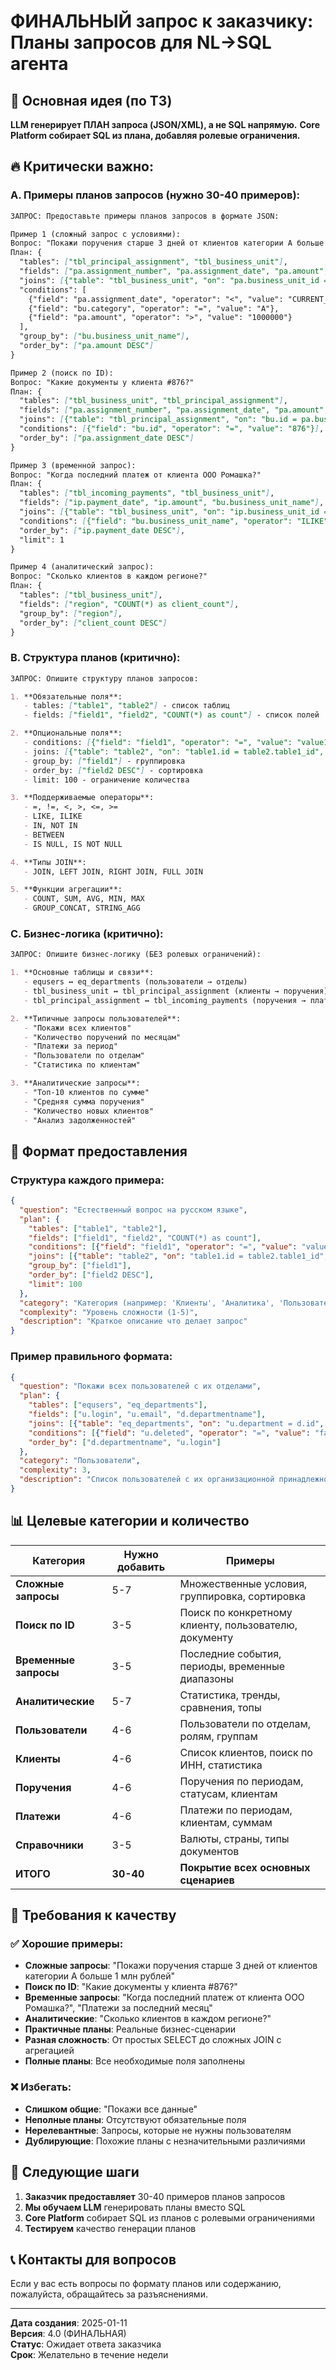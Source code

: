 # ФИНАЛЬНЫЙ запрос к заказчику: Планы запросов для NL→SQL агента

## 🎯 Основная идея (по ТЗ)

**LLM генерирует ПЛАН запроса (JSON/XML), а не SQL напрямую.**
**Core Platform собирает SQL из плана, добавляя ролевые ограничения.**

## 🔥 Критически важно:

### A. **Примеры планов запросов** (нужно 30-40 примеров):

```markdown
ЗАПРОС: Предоставьте примеры планов запросов в формате JSON:

Пример 1 (сложный запрос с условиями):
Вопрос: "Покажи поручения старше 3 дней от клиентов категории А больше 1 млн рублей"
План: {
  "tables": ["tbl_principal_assignment", "tbl_business_unit"],
  "fields": ["pa.assignment_number", "pa.assignment_date", "pa.amount", "bu.business_unit_name"],
  "joins": [{"table": "tbl_business_unit", "on": "pa.business_unit_id = bu.id", "type": "JOIN"}],
  "conditions": [
    {"field": "pa.assignment_date", "operator": "<", "value": "CURRENT_DATE - INTERVAL '3 days'"},
    {"field": "bu.category", "operator": "=", "value": "A"},
    {"field": "pa.amount", "operator": ">", "value": "1000000"}
  ],
  "group_by": ["bu.business_unit_name"],
  "order_by": ["pa.amount DESC"]
}

Пример 2 (поиск по ID):
Вопрос: "Какие документы у клиента #876?"
План: {
  "tables": ["tbl_business_unit", "tbl_principal_assignment"],
  "fields": ["pa.assignment_number", "pa.assignment_date", "pa.amount", "pa.status"],
  "joins": [{"table": "tbl_principal_assignment", "on": "bu.id = pa.business_unit_id", "type": "LEFT JOIN"}],
  "conditions": [{"field": "bu.id", "operator": "=", "value": "876"}],
  "order_by": ["pa.assignment_date DESC"]
}

Пример 3 (временной запрос):
Вопрос: "Когда последний платеж от клиента ООО Ромашка?"
План: {
  "tables": ["tbl_incoming_payments", "tbl_business_unit"],
  "fields": ["ip.payment_date", "ip.amount", "bu.business_unit_name"],
  "joins": [{"table": "tbl_business_unit", "on": "ip.business_unit_id = bu.id", "type": "JOIN"}],
  "conditions": [{"field": "bu.business_unit_name", "operator": "ILIKE", "value": "%ООО Ромашка%"}],
  "order_by": ["ip.payment_date DESC"],
  "limit": 1
}

Пример 4 (аналитический запрос):
Вопрос: "Сколько клиентов в каждом регионе?"
План: {
  "tables": ["tbl_business_unit"],
  "fields": ["region", "COUNT(*) as client_count"],
  "group_by": ["region"],
  "order_by": ["client_count DESC"]
}
```

### B. **Структура планов** (критично):

```markdown
ЗАПРОС: Опишите структуру планов запросов:

1. **Обязательные поля**:
   - tables: ["table1", "table2"] - список таблиц
   - fields: ["field1", "field2", "COUNT(*) as count"] - список полей

2. **Опциональные поля**:
   - conditions: [{"field": "field1", "operator": "=", "value": "value1"}] - условия WHERE
   - joins: [{"table": "table2", "on": "table1.id = table2.table1_id", "type": "LEFT JOIN"}] - связи
   - group_by: ["field1"] - группировка
   - order_by: ["field2 DESC"] - сортировка
   - limit: 100 - ограничение количества

3. **Поддерживаемые операторы**:
   - =, !=, <, >, <=, >=
   - LIKE, ILIKE
   - IN, NOT IN
   - BETWEEN
   - IS NULL, IS NOT NULL

4. **Типы JOIN**:
   - JOIN, LEFT JOIN, RIGHT JOIN, FULL JOIN

5. **Функции агрегации**:
   - COUNT, SUM, AVG, MIN, MAX
   - GROUP_CONCAT, STRING_AGG
```

### C. **Бизнес-логика** (критично):

```markdown
ЗАПРОС: Опишите бизнес-логику (БЕЗ ролевых ограничений):

1. **Основные таблицы и связи**:
   - equsers ↔ eq_departments (пользователи → отделы)
   - tbl_business_unit ↔ tbl_principal_assignment (клиенты → поручения)
   - tbl_principal_assignment ↔ tbl_incoming_payments (поручения → платежи)

2. **Типичные запросы пользователей**:
   - "Покажи всех клиентов"
   - "Количество поручений по месяцам"
   - "Платежи за период"
   - "Пользователи по отделам"
   - "Статистика по клиентам"

3. **Аналитические запросы**:
   - "Топ-10 клиентов по сумме"
   - "Средняя сумма поручения"
   - "Количество новых клиентов"
   - "Анализ задолженностей"
```

## 📝 Формат предоставления

### Структура каждого примера:
```json
{
  "question": "Естественный вопрос на русском языке",
  "plan": {
    "tables": ["table1", "table2"],
    "fields": ["field1", "field2", "COUNT(*) as count"],
    "conditions": [{"field": "field1", "operator": "=", "value": "value1"}],
    "joins": [{"table": "table2", "on": "table1.id = table2.table1_id", "type": "LEFT JOIN"}],
    "group_by": ["field1"],
    "order_by": ["field2 DESC"],
    "limit": 100
  },
  "category": "Категория (например: 'Клиенты', 'Аналитика', 'Пользователи')",
  "complexity": "Уровень сложности (1-5)",
  "description": "Краткое описание что делает запрос"
}
```

### Пример правильного формата:
```json
{
  "question": "Покажи всех пользователей с их отделами",
  "plan": {
    "tables": ["equsers", "eq_departments"],
    "fields": ["u.login", "u.email", "d.departmentname"],
    "joins": [{"table": "eq_departments", "on": "u.department = d.id", "type": "LEFT JOIN"}],
    "conditions": [{"field": "u.deleted", "operator": "=", "value": "false"}],
    "order_by": ["d.departmentname", "u.login"]
  },
  "category": "Пользователи",
  "complexity": 3,
  "description": "Список пользователей с их организационной принадлежностью"
}
```

## 📊 Целевые категории и количество

| Категория | Нужно добавить | Примеры |
|-----------|----------------|---------|
| **Сложные запросы** | 5-7 | Множественные условия, группировка, сортировка |
| **Поиск по ID** | 3-5 | Поиск по конкретному клиенту, пользователю, документу |
| **Временные запросы** | 3-5 | Последние события, периоды, временные диапазоны |
| **Аналитические** | 5-7 | Статистика, тренды, сравнения, топы |
| **Пользователи** | 4-6 | Пользователи по отделам, ролям, группам |
| **Клиенты** | 4-6 | Список клиентов, поиск по ИНН, статистика |
| **Поручения** | 4-6 | Поручения по периодам, статусам, клиентам |
| **Платежи** | 4-6 | Платежи по периодам, клиентам, суммам |
| **Справочники** | 3-5 | Валюты, страны, типы документов |
| **ИТОГО** | **30-40** | **Покрытие всех основных сценариев** |

## 🎯 Требования к качеству

### ✅ Хорошие примеры:
- **Сложные запросы**: "Покажи поручения старше 3 дней от клиентов категории А больше 1 млн рублей"
- **Поиск по ID**: "Какие документы у клиента #876?"
- **Временные запросы**: "Когда последний платеж от клиента ООО Ромашка?", "Платежи за последний месяц"
- **Аналитические**: "Сколько клиентов в каждом регионе?"
- **Практичные планы**: Реальные бизнес-сценарии
- **Разная сложность**: От простых SELECT до сложных JOIN с агрегацией
- **Полные планы**: Все необходимые поля заполнены

### ❌ Избегать:
- **Слишком общие**: "Покажи все данные"
- **Неполные планы**: Отсутствуют обязательные поля
- **Нерелевантные**: Запросы, которые не нужны пользователям
- **Дублирующие**: Похожие планы с незначительными различиями

## 🚀 Следующие шаги

1. **Заказчик предоставляет** 30-40 примеров планов запросов
2. **Мы обучаем LLM** генерировать планы вместо SQL
3. **Core Platform** собирает SQL из планов с ролевыми ограничениями
4. **Тестируем** качество генерации планов

## 📞 Контакты для вопросов

Если у вас есть вопросы по формату планов или содержанию, пожалуйста, обращайтесь за разъяснениями.

---
**Дата создания**: 2025-01-11  
**Версия**: 4.0 (ФИНАЛЬНАЯ)  
**Статус**: Ожидает ответа заказчика  
**Срок**: Желательно в течение недели
